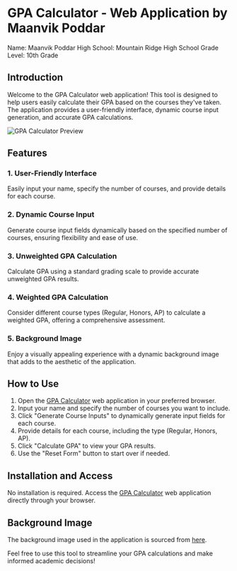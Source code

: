 # GPA Calculator - Web Application by Maanvik Poddar
Name: Maanvik Poddar
High School: Mountain Ridge High School
Grade Level: 10th Grade

## Introduction

Welcome to the GPA Calculator web application! This tool is designed to help users easily calculate their GPA based on the courses they've taken. The application provides a user-friendly interface, dynamic course input generation, and accurate GPA calculations.

![GPA Calculator Preview](https://s3-us-west-2.amazonaws.com/sportshub2-uploads-prod/files/sites/234/2017/07/13194106/11995.png)

## Features

### 1. User-Friendly Interface
Easily input your name, specify the number of courses, and provide details for each course.

### 2. Dynamic Course Input
Generate course input fields dynamically based on the specified number of courses, ensuring flexibility and ease of use.

### 3. Unweighted GPA Calculation
Calculate GPA using a standard grading scale to provide accurate unweighted GPA results.

### 4. Weighted GPA Calculation
Consider different course types (Regular, Honors, AP) to calculate a weighted GPA, offering a comprehensive assessment.

### 5. Background Image
Enjoy a visually appealing experience with a dynamic background image that adds to the aesthetic of the application.

## How to Use

1. Open the [GPA Calculator](https://mrmenvik.github.io/FBLA-INTRO-TO-PROGRAMMING/) web application in your preferred browser.
2. Input your name and specify the number of courses you want to include.
3. Click "Generate Course Inputs" to dynamically generate input fields for each course.
4. Provide details for each course, including the type (Regular, Honors, AP).
5. Click "Calculate GPA" to view your GPA results.
6. Use the "Reset Form" button to start over if needed.

## Installation and Access

No installation is required. Access the [GPA Calculator](https://mrmenvik.github.io/FBLA-INTRO-TO-PROGRAMMING/) web application directly through your browser.

## Background Image

The background image used in the application is sourced from [here](https://s3-us-west-2.amazonaws.com/sportshub2-uploads-prod/files/sites/234/2017/07/13194106/11995.png).

Feel free to use this tool to streamline your GPA calculations and make informed academic decisions!
